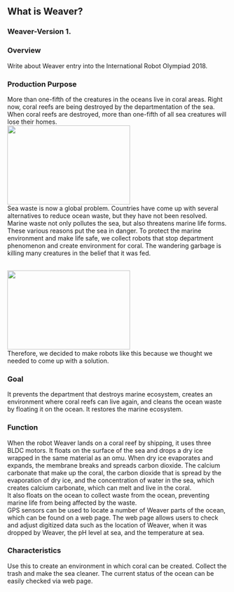 ## What is Weaver?

### Weaver-Version 1.

### Overview

Write about Weaver entry into the International Robot Olympiad 2018.

### Production Purpose

More than one-fifth of the creatures in the oceans live in coral areas.
Right now, coral reefs are being destroyed by the departmentation of the sea.
When coral reefs are destroyed, more than one-fifth of all sea creatures will lose their homes.
<br>
<img src="http://research-paper.co.kr/data/media/image//201705/20170518160616115.jpg" width="280px" height="180px">
<br>
Sea waste is now a global problem. Countries have come up with several alternatives to reduce ocean waste, but they have not been resolved. Marine waste not only pollutes the sea, but also threatens marine life forms.
These various reasons put the sea in danger. To protect the marine environment and make life safe, we collect robots that stop department phenomenon and create environment for coral.
The wandering garbage is killing many creatures in the belief that it was fed.

<br>
<img src="http://www.ecofuturenetwork.co.kr/news/photo/201704/14058_15141_2155.jpg" width="280px" height="180px">
<br>
Therefore, we decided to make robots like this because we thought we needed to come up with a solution.

### Goal

It prevents the department that destroys marine ecosystem, creates an environment where coral reefs can live again, and cleans the ocean waste by floating it on the ocean.
It restores the marine ecosystem.

### Function

When the robot Weaver lands on a coral reef by shipping, it uses three BLDC motors.
It floats on the surface of the sea and drops a dry ice wrapped in the same material as an omu.
When dry ice evaporates and expands, the membrane breaks and spreads carbon dioxide.
The calcium carbonate that make up the coral, the carbon dioxide that is spread by the evaporation of dry ice, and the concentration of water in the sea, which creates calcium carbonate, which can melt and live in the coral.
<br>
It also floats on the ocean to collect waste from the ocean, preventing marine life from being affected by the waste.
<br>
GPS sensors can be used to locate a number of Weaver parts of the ocean, which can be found on a web page. The web page allows users to check and adjust digitized data such as the location of Weaver, when it was dropped by Weaver, the pH level at sea, and the temperature at sea.

### Characteristics

Use this to create an environment in which coral can be created.
Collect the trash and make the sea cleaner.
The current status of the ocean can be easily checked via web page.
